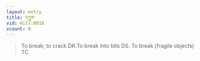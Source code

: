 ```yaml
---
layout: entry
title: དཀྲུམ་
vid: Hill:0018
vcount: 0
---
```

> To break; to crack DK\.To break into bits DS\. To break (fragile objects) TC\.


